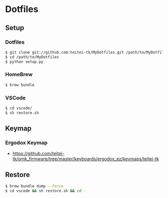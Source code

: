 # Dotfiles

## Setup

### Dotfiles

```bash
$ git clone git://github.com:teitei-tk/MyDotfiles.git /path/to/MyDotfiles
$ cd /path/to/MyDotfiles
$ python setup.py
```

### HomeBrew

```bash
$ brew bundle
```

### VSCode

```bash
$ cd vscode/
$ sh restore.sh
```

## Keymap

### Ergodox Keymap

- https://github.com/teitei-tk/qmk_firmware/tree/master/keyboards/ergodox_ez/keymaps/teitei-tk

## Restore

```bash
$ brew bundle dump --force
$ cd vscode && sh restore.sh && cd -
```
